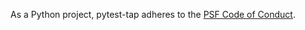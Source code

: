 As a Python project,
pytest-tap adheres
to the [PSF Code of Conduct](https://www.python.org/psf/conduct/).
